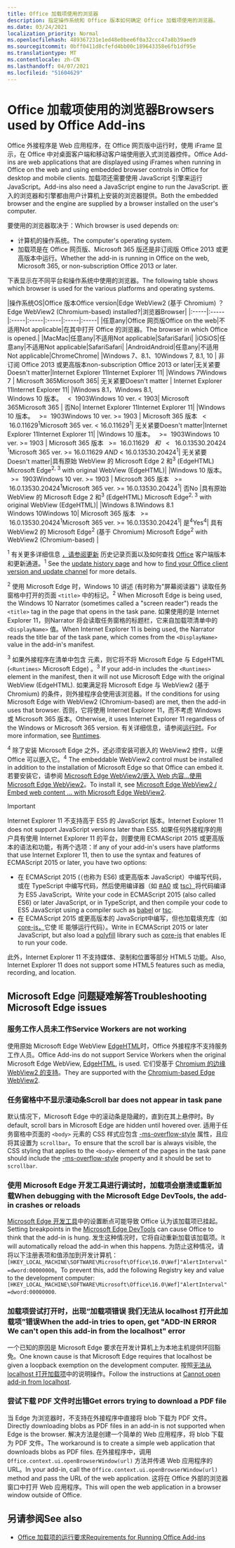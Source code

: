```yaml
---
title: Office 加载项使用的浏览器
description: 指定操作系统和 Office 版本如何确定 Office 加载项使用的浏览器。
ms.date: 03/24/2021
localization_priority: Normal
ms.openlocfilehash: 489367231e1ed48e0bee6f0a32ccc47a8b39aed9
ms.sourcegitcommit: 0bff0411d8cfefd4bb00c189643358e6fb1df95e
ms.translationtype: MT
ms.contentlocale: zh-CN
ms.lasthandoff: 04/07/2021
ms.locfileid: "51604629"
---
```

# <a name="browsers-used-by-office-add-ins"></a><span data-ttu-id="f226a-103">Office 加载项使用的浏览器</span><span class="sxs-lookup"><span data-stu-id="f226a-103">Browsers used by Office Add-ins</span></span>

<span data-ttu-id="f226a-104">Office 外接程序是 Web 应用程序，在 Office 网页版中运行时，使用 iFrame 显示，在 Office 中对桌面客户端和移动客户端使用嵌入式浏览器控件。</span><span class="sxs-lookup"><span data-stu-id="f226a-104">Office Add-ins are web applications that are displayed using iFrames when running in Office on the web and using embedded browser controls in Office for desktop and mobile clients.</span></span> <span data-ttu-id="f226a-105">加载项还需要使用 JavaScript 引擎来运行 JavaScript。</span><span class="sxs-lookup"><span data-stu-id="f226a-105">Add-ins also need a JavaScript engine to run the JavaScript.</span></span> <span data-ttu-id="f226a-106">嵌入的浏览器和引擎都由用户计算机上安装的浏览器提供。</span><span class="sxs-lookup"><span data-stu-id="f226a-106">Both the embedded browser and the engine are supplied by a browser installed on the user's computer.</span></span>

<span data-ttu-id="f226a-107">要使用的浏览器取决于：</span><span class="sxs-lookup"><span data-stu-id="f226a-107">Which browser is used depends on:</span></span>

- <span data-ttu-id="f226a-108">计算机的操作系统。</span><span class="sxs-lookup"><span data-stu-id="f226a-108">The computer's operating system.</span></span>
- <span data-ttu-id="f226a-109">加载项是在 Office 网页版、Microsoft 365 版还是非订阅版 Office 2013 或更高版本中运行。</span><span class="sxs-lookup"><span data-stu-id="f226a-109">Whether the add-in is running in Office on the web, Microsoft 365, or non-subscription Office 2013 or later.</span></span>

<span data-ttu-id="f226a-110">下表显示在不同平台和操作系统中使用的浏览器。</span><span class="sxs-lookup"><span data-stu-id="f226a-110">The following table shows which browser is used for the various platforms and operating systems.</span></span>

|<span data-ttu-id="f226a-111">操作系统</span><span class="sxs-lookup"><span data-stu-id="f226a-111">OS</span></span>|<span data-ttu-id="f226a-112">Office 版本</span><span class="sxs-lookup"><span data-stu-id="f226a-112">Office version</span></span>|<span data-ttu-id="f226a-113">Edge WebView2 (基于 Chromium) ？</span><span class="sxs-lookup"><span data-stu-id="f226a-113">Edge WebView2 (Chromium-based) installed?</span></span>|<span data-ttu-id="f226a-114">浏览器</span><span class="sxs-lookup"><span data-stu-id="f226a-114">Browser</span></span>|
|:-----|:-----|:-----|:-----|:-----|:-----|:-----|
|<span data-ttu-id="f226a-115">任意</span><span class="sxs-lookup"><span data-stu-id="f226a-115">any</span></span>|<span data-ttu-id="f226a-116">Office 网页版</span><span class="sxs-lookup"><span data-stu-id="f226a-116">Office on the web</span></span>|<span data-ttu-id="f226a-117">不适用</span><span class="sxs-lookup"><span data-stu-id="f226a-117">Not applicable</span></span>|<span data-ttu-id="f226a-118">在其中打开 Office 的浏览器。</span><span class="sxs-lookup"><span data-stu-id="f226a-118">The browser in which Office is opened.</span></span>|
|<span data-ttu-id="f226a-119">Mac</span><span class="sxs-lookup"><span data-stu-id="f226a-119">Mac</span></span>|<span data-ttu-id="f226a-120">任意</span><span class="sxs-lookup"><span data-stu-id="f226a-120">any</span></span>|<span data-ttu-id="f226a-121">不适用</span><span class="sxs-lookup"><span data-stu-id="f226a-121">Not applicable</span></span>|<span data-ttu-id="f226a-122">Safari</span><span class="sxs-lookup"><span data-stu-id="f226a-122">Safari</span></span>|
|<span data-ttu-id="f226a-123">iOS</span><span class="sxs-lookup"><span data-stu-id="f226a-123">iOS</span></span>|<span data-ttu-id="f226a-124">任意</span><span class="sxs-lookup"><span data-stu-id="f226a-124">any</span></span>|<span data-ttu-id="f226a-125">不适用</span><span class="sxs-lookup"><span data-stu-id="f226a-125">Not applicable</span></span>|<span data-ttu-id="f226a-126">Safari</span><span class="sxs-lookup"><span data-stu-id="f226a-126">Safari</span></span>|
|<span data-ttu-id="f226a-127">Android</span><span class="sxs-lookup"><span data-stu-id="f226a-127">Android</span></span>|<span data-ttu-id="f226a-128">任意</span><span class="sxs-lookup"><span data-stu-id="f226a-128">any</span></span>|<span data-ttu-id="f226a-129">不适用</span><span class="sxs-lookup"><span data-stu-id="f226a-129">Not applicable</span></span>|<span data-ttu-id="f226a-130">Chrome</span><span class="sxs-lookup"><span data-stu-id="f226a-130">Chrome</span></span>|
|<span data-ttu-id="f226a-131">Windows 7、8.1、10</span><span class="sxs-lookup"><span data-stu-id="f226a-131">Windows 7, 8.1, 10</span></span> | <span data-ttu-id="f226a-132">非订阅 Office 2013 或更高版本</span><span class="sxs-lookup"><span data-stu-id="f226a-132">non-subscription Office 2013 or later</span></span>|<span data-ttu-id="f226a-133">无关紧要</span><span class="sxs-lookup"><span data-stu-id="f226a-133">Doesn't matter</span></span>|<span data-ttu-id="f226a-134">Internet Explorer 11</span><span class="sxs-lookup"><span data-stu-id="f226a-134">Internet Explorer 11</span></span>|
|<span data-ttu-id="f226a-135">Windows 7</span><span class="sxs-lookup"><span data-stu-id="f226a-135">Windows 7</span></span> | <span data-ttu-id="f226a-136">Microsoft 365</span><span class="sxs-lookup"><span data-stu-id="f226a-136">Microsoft 365</span></span>| <span data-ttu-id="f226a-137">无关紧要</span><span class="sxs-lookup"><span data-stu-id="f226a-137">Doesn't matter</span></span> | <span data-ttu-id="f226a-138">Internet Explorer 11</span><span class="sxs-lookup"><span data-stu-id="f226a-138">Internet Explorer 11</span></span>|
|<span data-ttu-id="f226a-139">Windows 8.1，</span><span class="sxs-lookup"><span data-stu-id="f226a-139">Windows 8.1,</span></span><br><span data-ttu-id="f226a-140">Windows 10 版本。 &nbsp; < &nbsp;1903</span><span class="sxs-lookup"><span data-stu-id="f226a-140">Windows 10 ver.&nbsp;<&nbsp;1903</span></span>| <span data-ttu-id="f226a-141">Microsoft 365</span><span class="sxs-lookup"><span data-stu-id="f226a-141">Microsoft 365</span></span> | <span data-ttu-id="f226a-142">否</span><span class="sxs-lookup"><span data-stu-id="f226a-142">No</span></span>| <span data-ttu-id="f226a-143">Internet Explorer 11</span><span class="sxs-lookup"><span data-stu-id="f226a-143">Internet Explorer 11</span></span>|
|<span data-ttu-id="f226a-144">Windows 10 版本。 &nbsp; >= &nbsp;1903</span><span class="sxs-lookup"><span data-stu-id="f226a-144">Windows 10 ver.&nbsp;>=&nbsp;1903</span></span> | <span data-ttu-id="f226a-145">Microsoft 365 版本 &nbsp; < &nbsp;16.0.11629<sup>1</sup></span><span class="sxs-lookup"><span data-stu-id="f226a-145">Microsoft 365 ver.&nbsp;<&nbsp;16.0.11629<sup>1</sup></span></span>| <span data-ttu-id="f226a-146">无关紧要</span><span class="sxs-lookup"><span data-stu-id="f226a-146">Doesn't matter</span></span>|<span data-ttu-id="f226a-147">Internet Explorer 11</span><span class="sxs-lookup"><span data-stu-id="f226a-147">Internet Explorer 11</span></span>|
|<span data-ttu-id="f226a-148">Windows 10 版本。 &nbsp; >= &nbsp;1903</span><span class="sxs-lookup"><span data-stu-id="f226a-148">Windows 10 ver.&nbsp;>=&nbsp;1903</span></span> | <span data-ttu-id="f226a-149">Microsoft 365 版本 &nbsp; >= &nbsp;16.0.11629 &nbsp; _和_ &nbsp; < &nbsp; 16.0.13530.20424 <sup>1</sup></span><span class="sxs-lookup"><span data-stu-id="f226a-149">Microsoft 365 ver.&nbsp;>=&nbsp;16.0.11629&nbsp;_AND_&nbsp;<&nbsp;16.0.13530.20424<sup>1</sup></span></span>| <span data-ttu-id="f226a-150">无关紧要</span><span class="sxs-lookup"><span data-stu-id="f226a-150">Doesn't matter</span></span>|<span data-ttu-id="f226a-151">具有原始 WebView 的 Microsoft Edge 2 和<sup>3</sup> (EdgeHTML) </span><span class="sxs-lookup"><span data-stu-id="f226a-151">Microsoft Edge<sup>2, 3</sup> with original WebView (EdgeHTML)</span></span>|
|<span data-ttu-id="f226a-152">Windows 10 版本。 &nbsp; >= &nbsp;1903</span><span class="sxs-lookup"><span data-stu-id="f226a-152">Windows 10 ver.&nbsp;>=&nbsp;1903</span></span> | <span data-ttu-id="f226a-153">Microsoft 365 版本 &nbsp; >= &nbsp;16.0.13530.20424<sup>1</sup></span><span class="sxs-lookup"><span data-stu-id="f226a-153">Microsoft 365 ver.&nbsp;>=&nbsp;16.0.13530.20424<sup>1</sup></span></span>| <span data-ttu-id="f226a-154">否</span><span class="sxs-lookup"><span data-stu-id="f226a-154">No</span></span> |<span data-ttu-id="f226a-155">具有原始 WebView 的 Microsoft Edge 2 和<sup>3</sup> (EdgeHTML) </span><span class="sxs-lookup"><span data-stu-id="f226a-155">Microsoft Edge<sup>2, 3</sup> with original WebView (EdgeHTML)</span></span>|
|<span data-ttu-id="f226a-156">Windows 8.1</span><span class="sxs-lookup"><span data-stu-id="f226a-156">Windows 8.1</span></span><br><span data-ttu-id="f226a-157">Windows 10</span><span class="sxs-lookup"><span data-stu-id="f226a-157">Windows 10</span></span>| <span data-ttu-id="f226a-158">Microsoft 365 版本 &nbsp; >= &nbsp;16.0.13530.20424<sup>1</sup></span><span class="sxs-lookup"><span data-stu-id="f226a-158">Microsoft 365 ver.&nbsp;>=&nbsp;16.0.13530.20424<sup>1</sup></span></span>| <span data-ttu-id="f226a-159">是<sup>4</sup></span><span class="sxs-lookup"><span data-stu-id="f226a-159">Yes<sup>4</sup></span></span>|  <span data-ttu-id="f226a-160">具有 WebView2 的 Microsoft Edge<sup>2</sup> (基于 Chromium) </span><span class="sxs-lookup"><span data-stu-id="f226a-160">Microsoft Edge<sup>2</sup> with WebView2 (Chromium-based)</span></span> |

<span data-ttu-id="f226a-161"><sup>1</sup> 有关更多详细信息 [，请参阅更新](/officeupdates/update-history-office365-proplus-by-date) 历史记录页面以及如何查找 [Office](https://support.office.com/article/What-version-of-Office-am-I-using-932788b8-a3ce-44bf-bb09-e334518b8b19) 客户端版本和更新通道。</span><span class="sxs-lookup"><span data-stu-id="f226a-161"><sup>1</sup> See the [update history page](/officeupdates/update-history-office365-proplus-by-date) and how to [find your Office client version and update channel](https://support.office.com/article/What-version-of-Office-am-I-using-932788b8-a3ce-44bf-bb09-e334518b8b19) for more details.</span></span>

<span data-ttu-id="f226a-162"><sup>2</sup> 使用 Microsoft Edge 时，Windows 10 讲述 (有时称为"屏幕阅读器") 读取任务窗格中打开的页面 `<title>` 中的标记。</span><span class="sxs-lookup"><span data-stu-id="f226a-162"><sup>2</sup> When Microsoft Edge is being used, the Windows 10 Narrator (sometimes called a "screen reader") reads the `<title>` tag in the page that opens in the task pane.</span></span> <span data-ttu-id="f226a-163">如果使用的是 Internet Explorer 11，则Narrator 将会读取任务窗格的标题栏，它来自加载项清单中的 `<DisplayName>` 值。</span><span class="sxs-lookup"><span data-stu-id="f226a-163">When Internet Explorer 11 is being used, the Narrator reads the title bar of the task pane, which comes from the `<DisplayName>` value in the add-in's manifest.</span></span>

<span data-ttu-id="f226a-164"><sup>3</sup> 如果外接程序在清单中包含 元素，则它将不将 Microsoft Edge 与 EdgeHTML (`<Runtimes>` Microsoft Edge) 。</span><span class="sxs-lookup"><span data-stu-id="f226a-164"><sup>3</sup> If your add-in includes the `<Runtimes>` element in the manifest, then it will not use Microsoft Edge with the original WebView (EdgeHTML).</span></span> <span data-ttu-id="f226a-165">如果满足将 Microsoft Edge 与 WebView2 (基于 Chromium) 的条件，则外接程序会使用该浏览器。</span><span class="sxs-lookup"><span data-stu-id="f226a-165">If the conditions for using Microsoft Edge with WebView2 (Chromium-based) are met, then the add-in uses that browser.</span></span> <span data-ttu-id="f226a-166">否则，它将使用 Internet Explorer 11，而不考虑 Windows 或 Microsoft 365 版本。</span><span class="sxs-lookup"><span data-stu-id="f226a-166">Otherwise, it uses Internet Explorer 11 regardless of the Windows or Microsoft 365 version.</span></span> <span data-ttu-id="f226a-167">有关详细信息，请参阅[运行时](../reference/manifest/runtimes.md)。</span><span class="sxs-lookup"><span data-stu-id="f226a-167">For more information, see [Runtimes](../reference/manifest/runtimes.md).</span></span>

<span data-ttu-id="f226a-168"><sup>4</sup> 除了安装 Microsoft Edge 之外，还必须安装可嵌入的 WebView2 控件，以便 Office 可以嵌入它。</span><span class="sxs-lookup"><span data-stu-id="f226a-168"><sup>4</sup> The embeddable WebView2 control must be installed in addition to the installation of Microsoft Edge so that Office can embed it.</span></span> <span data-ttu-id="f226a-169">若要安装它，请参阅 [Microsoft Edge WebView2/嵌入 Web 内容...使用 Microsoft Edge WebView2](https://developer.microsoft.com/microsoft-edge/webview2/)。</span><span class="sxs-lookup"><span data-stu-id="f226a-169">To install it, see [Microsoft Edge WebView2 / Embed web content ... with Microsoft Edge WebView2](https://developer.microsoft.com/microsoft-edge/webview2/).</span></span>




> [!IMPORTANT]
> <span data-ttu-id="f226a-170">Internet Explorer 11 不支持高于 ES5 的 JavaScript 版本。</span><span class="sxs-lookup"><span data-stu-id="f226a-170">Internet Explorer 11 does not support JavaScript versions later than ES5.</span></span> <span data-ttu-id="f226a-171">如果任何外接程序的用户具有使用 Internet Explorer 11 的平台，则要使用 ECMAScript 2015 或更高版本的语法和功能，有两个选项：</span><span class="sxs-lookup"><span data-stu-id="f226a-171">If any of your add-in's users have platforms that use Internet Explorer 11, then to use the syntax and features of ECMAScript 2015 or later, you have two options:</span></span>
>
> - <span data-ttu-id="f226a-172">在 ECMAScript 2015 (（也称为 ES6) 或更高版本 JavaScript）中编写代码，或在 TypeScript 中编写代码，然后使用编译器（如 [#A0](https://babeljs.io/) 或 [tsc）](https://www.typescriptlang.org/index.html)将代码编译为 ES5 JavaScript。</span><span class="sxs-lookup"><span data-stu-id="f226a-172">Write your code in ECMAScript 2015 (also called ES6) or later JavaScript, or in TypeScript, and then compile your code to ES5 JavaScript using a compiler such as [babel](https://babeljs.io/) or [tsc](https://www.typescriptlang.org/index.html).</span></span>
> - <span data-ttu-id="f226a-173">在 ECMAScript 2015 或更高版本的 JavaScript[](https://en.wikipedia.org/wiki/Polyfill_(programming))中编写，但也加载填充库（如[core-js，](https://github.com/zloirock/core-js)它使 IE 能够运行代码）。</span><span class="sxs-lookup"><span data-stu-id="f226a-173">Write in ECMAScript 2015 or later JavaScript, but also load a [polyfill](https://en.wikipedia.org/wiki/Polyfill_(programming)) library such as [core-js](https://github.com/zloirock/core-js) that enables IE to run your code.</span></span>
>
> <span data-ttu-id="f226a-174">此外，Internet Explorer 11 不支持媒体、录制和位置等部分 HTML5 功能。</span><span class="sxs-lookup"><span data-stu-id="f226a-174">Also, Internet Explorer 11 does not support some HTML5 features such as media, recording, and location.</span></span>

## <a name="troubleshooting-microsoft-edge-issues"></a><span data-ttu-id="f226a-175">Microsoft Edge 问题疑难解答</span><span class="sxs-lookup"><span data-stu-id="f226a-175">Troubleshooting Microsoft Edge issues</span></span>

### <a name="service-workers-are-not-working"></a><span data-ttu-id="f226a-176">服务工作人员未工作</span><span class="sxs-lookup"><span data-stu-id="f226a-176">Service Workers are not working</span></span>

<span data-ttu-id="f226a-177">使用原始 Microsoft Edge WebView [EdgeHTML](https://en.wikipedia.org/wiki/EdgeHTML)时，Office 外接程序不支持服务工作人员。</span><span class="sxs-lookup"><span data-stu-id="f226a-177">Office Add-ins do not support Service Workers when the original Microsoft Edge WebView, [EdgeHTML](https://en.wikipedia.org/wiki/EdgeHTML), is used.</span></span> <span data-ttu-id="f226a-178">它们受基于 [Chromium 的边缘 WebView2 的支持](/microsoft-edge/hosting/webview2)。</span><span class="sxs-lookup"><span data-stu-id="f226a-178">They are supported with the [Chromium-based Edge WebView2](/microsoft-edge/hosting/webview2).</span></span>

### <a name="scroll-bar-does-not-appear-in-task-pane"></a><span data-ttu-id="f226a-179">任务窗格中不显示滚动条</span><span class="sxs-lookup"><span data-stu-id="f226a-179">Scroll bar does not appear in task pane</span></span>

<span data-ttu-id="f226a-180">默认情况下，Microsoft Edge 中的滚动条是隐藏的，直到在其上悬停时。</span><span class="sxs-lookup"><span data-stu-id="f226a-180">By default, scroll bars in Microsoft Edge are hidden until hovered over.</span></span> <span data-ttu-id="f226a-181">适用于任务窗格中页面的 `<body>` 元素的 CSS 样式应包含 [-ms-overflow-style](https://developer.mozilla.org/docs/Archive/Web/CSS/-ms-overflow-style) 属性，且应将其设置为 `scrollbar`。</span><span class="sxs-lookup"><span data-stu-id="f226a-181">To ensure that the scroll bar is always visible, the CSS styling that applies to the `<body>` element of the pages in the task pane should include the [-ms-overflow-style](https://developer.mozilla.org/docs/Archive/Web/CSS/-ms-overflow-style) property and it should be set to `scrollbar`.</span></span>

### <a name="when-debugging-with-the-microsoft-edge-devtools-the-add-in-crashes-or-reloads"></a><span data-ttu-id="f226a-182">使用 Microsoft Edge 开发工具进行调试时，加载项会崩溃或重新加载</span><span class="sxs-lookup"><span data-stu-id="f226a-182">When debugging with the Microsoft Edge DevTools, the add-in crashes or reloads</span></span>

<span data-ttu-id="f226a-183">[Microsoft Edge 开发工具](https://www.microsoft.com/p/microsoft-edge-devtools-preview/9mzbfrmz0mnj?rtc=1&activetab=pivot%3Aoverviewtab)中的设置断点可能导致 Office 认为该加载项已挂起。</span><span class="sxs-lookup"><span data-stu-id="f226a-183">Setting breakpoints in the [Microsoft Edge DevTools](https://www.microsoft.com/p/microsoft-edge-devtools-preview/9mzbfrmz0mnj?rtc=1&activetab=pivot%3Aoverviewtab) can cause Office to think that the add-in is hung.</span></span> <span data-ttu-id="f226a-184">发生这种情况时，它将自动重新加载该加载项。</span><span class="sxs-lookup"><span data-stu-id="f226a-184">It will automatically reload the add-in when this happens.</span></span> <span data-ttu-id="f226a-185">为防止这种情况，请将以下注册表项和值添加到开发计算机：`[HKEY_LOCAL_MACHINE\SOFTWARE\Microsoft\Office\16.0\Wef]"AlertInterval"=dword:00000000`。</span><span class="sxs-lookup"><span data-stu-id="f226a-185">To prevent this, add the following Registry key and value to the development computer: `[HKEY_LOCAL_MACHINE\SOFTWARE\Microsoft\Office\16.0\Wef]"AlertInterval"=dword:00000000`.</span></span>

### <a name="when-the-add-in-tries-to-open-get-add-in-error-we-cant-open-this-add-in-from-the-localhost-error"></a><span data-ttu-id="f226a-186">加载项尝试打开时，出现“加载项错误 我们无法从 localhost 打开此加载项”错误</span><span class="sxs-lookup"><span data-stu-id="f226a-186">When the add-in tries to open, get "ADD-IN ERROR We can't open this add-in from the localhost" error</span></span>

<span data-ttu-id="f226a-187">一个已知的原因是 Microsoft Edge 要求在开发计算机上为本地主机提供环回豁免。</span><span class="sxs-lookup"><span data-stu-id="f226a-187">One known cause is that Microsoft Edge requires that localhost be given a loopback exemption on the development computer.</span></span> <span data-ttu-id="f226a-188">按照[无法从 localhost 打开加载项](/office/troubleshoot/error-messages/cannot-open-add-in-from-localhost)中的说明操作。</span><span class="sxs-lookup"><span data-stu-id="f226a-188">Follow the instructions at [Cannot open add-in from localhost](/office/troubleshoot/error-messages/cannot-open-add-in-from-localhost).</span></span>

### <a name="get-errors-trying-to-download-a-pdf-file"></a><span data-ttu-id="f226a-189">尝试下载 PDF 文件时出错</span><span class="sxs-lookup"><span data-stu-id="f226a-189">Get errors trying to download a PDF file</span></span>

<span data-ttu-id="f226a-190">当 Edge 为浏览器时，不支持在外接程序中直接将 blob 下载为 PDF 文件。</span><span class="sxs-lookup"><span data-stu-id="f226a-190">Directly downloading blobs as PDF files in an add-in is not supported when Edge is the browser.</span></span> <span data-ttu-id="f226a-191">解决方法是创建一个简单的 Web 应用程序，将 blob 下载为 PDF 文件。</span><span class="sxs-lookup"><span data-stu-id="f226a-191">The workaround is to create a simple web application that downloads blobs as PDF files.</span></span> <span data-ttu-id="f226a-192">在外接程序中，调用 `Office.context.ui.openBrowserWindow(url)` 方法并传递 Web 应用程序的 URL。</span><span class="sxs-lookup"><span data-stu-id="f226a-192">In your add-in, call the `Office.context.ui.openBrowserWindow(url)` method and pass the URL of the web application.</span></span> <span data-ttu-id="f226a-193">这将在 Office 外部的浏览器窗口中打开 Web 应用程序。</span><span class="sxs-lookup"><span data-stu-id="f226a-193">This will open the web application in a browser window outside of Office.</span></span>

## <a name="see-also"></a><span data-ttu-id="f226a-194">另请参阅</span><span class="sxs-lookup"><span data-stu-id="f226a-194">See also</span></span>

- [<span data-ttu-id="f226a-195">Office 加载项的运行要求</span><span class="sxs-lookup"><span data-stu-id="f226a-195">Requirements for Running Office Add-ins</span></span>](requirements-for-running-office-add-ins.md)
